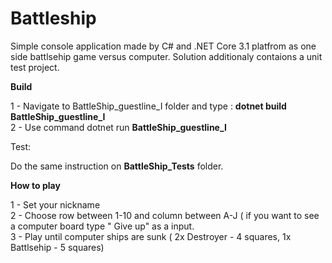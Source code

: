 # Battleship
Simple console application made by C# and .NET Core 3.1 platfrom
 as one side battlsehip game versus computer. Solution additionaly contaions a unit test project.

**Build**

1 - Navigate to BattleShip_guestline_I folder and type : **dotnet build BattleShip_guestline_I**   
2 - Use command dotnet run **BattleShip_guestline_I** 

Test:
 
Do the same instruction on **BattleShip_Tests** folder.
 
**How to play**

1 - Set your nickname  
2 - Choose row between 1-10 and column between A-J ( if you want to see a computer board type " Give up" as a input.  
3 - Play until computer ships are sunk ( 2x Destroyer - 4 squares, 1x Battlsehip - 5 squares)





